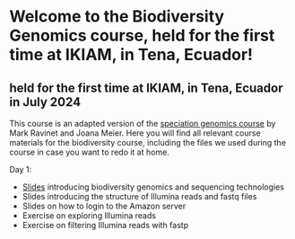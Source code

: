 # Welcome to the Biodiversity Genomics course, held for the first time at IKIAM, in Tena, Ecuador!
## held for the first time at IKIAM, in Tena, Ecuador in July 2024
This course is an adapted version of the [speciation genomics course](https://speciationgenomics.github.io/) by Mark Ravinet and Joana Meier. Here you will find all relevant course materials for the biodiversity course, including the files we used during the course in case you want to redo it at home.

Day 1:
- [Slides](https://github.com/rapidspeciation/biodiversity_genomics_course/blob/main/slide_presentations/01_BiodiversityGenomics_introduction_JIM.pdf) introducing biodiversity genomics and sequencing technologies
- Slides introducing the structure of Illumina reads and fastq files
- Slides on how to login to the Amazon server
- Exercise on exploring Illumina reads
- Exercise on filtering Illumina reads with fastp
